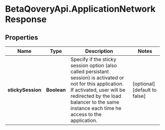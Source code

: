 # BetaQoveryApi.ApplicationNetworkResponse

## Properties

Name | Type | Description | Notes
------------ | ------------- | ------------- | -------------
**stickySession** | **Boolean** | Specify if the sticky session option (also called persistant session) is activated or not for this application. If activated, user will be redirected by the load balancer to the same instance each time he access to the application.   | [optional] [default to false]


